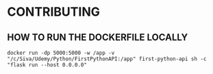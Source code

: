 # CONTRIBUTING


## HOW TO RUN THE DOCKERFILE LOCALLY

```commandline
docker run -dp 5000:5000 -w /app -v "/c/Siva/Udemy/Python/FirstPythonAPI:/app" first-python-api sh -c "flask run --host 0.0.0.0"
```